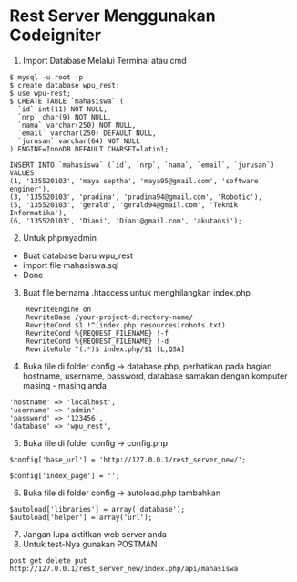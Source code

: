 # Rest Server Menggunakan Codeigniter 

1. Import Database Melalui Terminal atau cmd
```
$ mysql -u root -p
$ create database wpu_rest;
$ use wpu-rest;
$ CREATE TABLE `mahasiswa` (
  `id` int(11) NOT NULL,
  `nrp` char(9) NOT NULL,
  `nama` varchar(250) NOT NULL,
  `email` varchar(250) DEFAULT NULL,
  `jurusan` varchar(64) NOT NULL
) ENGINE=InnoDB DEFAULT CHARSET=latin1;

INSERT INTO `mahasiswa` (`id`, `nrp`, `nama`, `email`, `jurusan`) VALUES
(1, '135520103', 'maya septha', 'maya95@gmail.com', 'software enginer'),
(3, '135520103', 'pradina', 'pradina94@gmail.com', 'Robotic'),
(5, '135520103', 'gerald', 'gerald94@gmail.com', 'Teknik Informatika'),
(6, '135520103', 'Diani', 'Diani@gmail.com', 'akutansi');
```
2. Untuk phpmyadmin
- Buat database baru wpu_rest
- import file mahasiswa.sql
- Done

3. Buat file bernama .htaccess untuk menghilangkan index.php
```
    RewriteEngine on
    RewriteBase /your-project-directory-name/
    RewriteCond $1 !^(index.php|resources|robots.txt)
    RewriteCond %{REQUEST_FILENAME} !-f
    RewriteCond %{REQUEST_FILENAME} !-d
    RewriteRule ^(.*)$ index.php/$1 [L,QSA]
```
4. Buka file di folder config -> database.php, perhatikan pada bagian hostname, username, password, database samakan dengan komputer masing - masing anda
```
'hostname' => 'localhost',
'username' => 'admin',
'password' => '123456',
'database' => 'wpu_rest',

```
5. Buka file di folder config -> config.php
```
$config['base_url'] = 'http://127.0.0.1/rest_server_new/';

$config['index_page'] = '';
```

6. Buka file di folder config -> autoload.php
tambahkan
```
$autoload['libraries'] = array('database');
$autoload['helper'] = array('url');
```
7. Jangan lupa aktifkan web server anda
8. Untuk test-Nya gunakan POSTMAN
```
post get delete put
http://127.0.0.1/rest_server_new/index.php/api/mahasiswa
```
